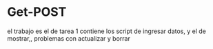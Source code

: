 # Get-POST


el trabajo es el de tarea 1 contiene los script de ingresar datos, y el de mostrar,, problemas con actualizar y borrar
